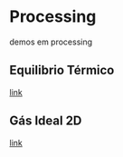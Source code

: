 # Processing
demos em processing

## Equilibrio Térmico 
[link](p5js/EquilibrioTermico/index.html)

## Gás Ideal 2D 
[link](p5js/Colisoes2D/index.html)
